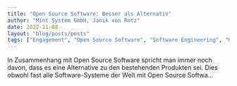 ```yaml
---
title: "Open Source Software: Besser als Alternativ"
author: "Mint System GmbH, Janik von Rotz"
date: 2022-11-08
layout: "blog/posts/posts"
tags: ["Engagement", "Open Source Software", "Software Engineering", "Unternehmen"]
---
```


In Zusammenhang mit Open Source Software spricht man immer noch davon, dass es eine Alternative zu den bestehenden Produkten sei. Dies obwohl fast alle Software-Systeme der Welt mit Open Source Softwa...

